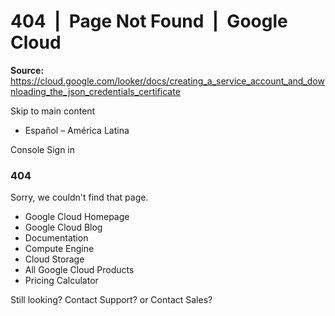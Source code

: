 # 404  |  Page Not Found  |  Google Cloud

**Source:** https://cloud.google.com/looker/docs/creating_a_service_account_and_downloading_the_json_credentials_certificate

Skip to main content 
  * Español – América Latina

Console  Sign in
### 404
Sorry, we couldn't find that page. 
  * Google Cloud Homepage
  * Google Cloud Blog
  * Documentation
  * Compute Engine
  * Cloud Storage
  * All Google Cloud Products
  * Pricing Calculator


Still looking? Contact Support? or Contact Sales?


